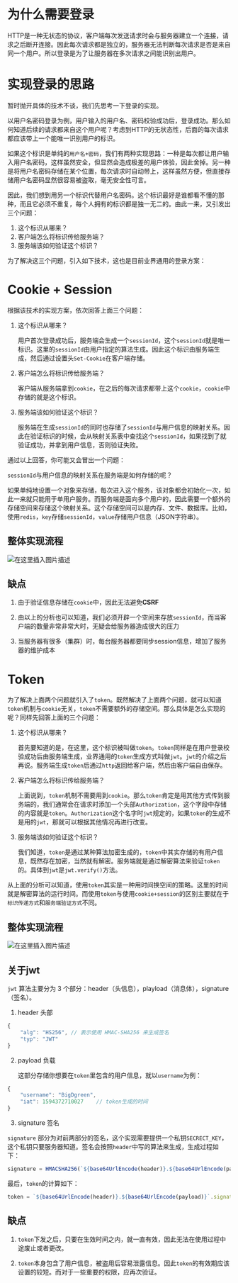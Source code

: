 # 为什么需要登录
HTTP是一种无状态的协议，客户端每次发送请求时会与服务器建立一个连接，请求之后断开连接。因此每次请求都是独立的，服务器无法判断每次请求是否是来自同一个用户。所以登录是为了让服务器在多次请求之间能识别出用户。

# 实现登录的思路
暂时抛开具体的技术不谈，我们先思考一下登录的实现。

以用户名密码登录为例，用户输入的用户名、密码校验成功后，登录成功。那么如何知道后续的请求都来自这个用户呢？考虑到HTTP的无状态性，后面的每次请求都应该带上一个能唯一识别用户的标识。

如果这个标识是单纯的`用户名+密码`，我们有两种实现思路：一种是每次都让用户输入用户名密码，这样虽然安全，但显然会造成极差的用户体验，因此舍掉。另一种是将用户名密码存储在某个位置，每次请求时自动带上，这样虽然方便，但直接存储用户名密码显然很容易被盗取，毫无安全性可言。

因此，我们想到用另一个标识代替用户名密码。这个标识最好是谁都看不懂的那种，而且它必须不重复，每个人拥有的标识都是独一无二的。由此一来，又引发出三个问题：

1. 这个标识从哪来？
2. 客户端怎么将标识传给服务端？
3. 服务端该如何验证这个标识？

为了解决这三个问题，引入如下技术，这也是目前业界通用的登录方案：

# Cookie + Session
根据该技术的实现方案，依次回答上面三个问题：
1. 这个标识从哪来？
   
   用户首次登录成功后，服务端会生成一个`sessionId`，这个`sessionId`就是唯一标识。这里的`sessionId`由用户指定的算法生成。因此这个标识由服务端生成，然后通过设置头`Set-Cookie`在客户端存储。

2. 客户端怎么将标识传给服务端？
   
   客户端从服务端拿到`cookie`，在之后的每次请求都带上这个`cookie`，`cookie`中存储的就是这个标识。

3. 服务端该如何验证这个标识？
   
   服务端在生成`sessionId`的同时也存储了`sessionId`与用户信息的映射关系。因此在验证标识的时候，会从映射关系表中查找这个`sessionId`，如果找到了就验证成功，并拿到用户信息，否则验证失败。

通过以上回答，你可能又会冒出一个问题：

`sessionId`与用户信息的映射关系在服务端是如何存储的呢？

如果单纯地设置一个对象来存储，每次进入这个服务，该对象都会初始化一次，如此一来就只能用于单用户服务。而服务端是面向多个用户的，因此需要一个额外的存储空间来存储这个映射关系。这个存储空间可以是内存、文件、数据库。比如，使用`redis`，`key`存储`sessionId`，`value`存储用户信息（JSON字符串）。

## 整体实现流程

![在这里插入图片描述](https://img-blog.csdnimg.cn/20200710162332724.png?x-oss-process=image/watermark,type_ZmFuZ3poZW5naGVpdGk,shadow_10,text_aHR0cHM6Ly9ibG9nLmNzZG4ubmV0L3FxXzQyNTMyMTI4,size_16,color_FFFFFF,t_70#pic_center)

## 缺点

1. 由于验证信息存储在`cookie`中，因此无法避免**CSRF**
   
2. 由以上的分析也可以知道，我们必须开辟一个空间来存放`sessionId`，而当客户端的数量非常非常大时，无疑会给服务器造成很大的压力
   
3. 当服务器有很多（集群）时，每台服务器都要同步session信息，增加了服务器的维护成本

# Token
为了解决上面两个问题就引入了`token`。既然解决了上面两个问题，就可以知道`token`机制与`cookie`无关，`token`不需要额外的存储空间。那么具体是怎么实现的呢？同样先回答上面的三个问题：

1. 这个标识从哪来？

   首先要知道的是，在这里，这个标识被叫做`token`。`token`同样是在用户登录校验成功后由服务端生成，业界通用的`token`生成方式叫做`jwt`。`jwt`的介绍之后再说。服务端生成`token`后通过`http`返回给客户端，然后由客户端自由保存。

2. 客户端怎么将标识传给服务端？
   
   上面说到，`token`机制不需要用到`cookie`。那么`token`肯定是用其他方式传到服务端的，我们通常会在请求时添加一个头部`Authorization`，这个字段中存储的内容就是`token`。`Authorization`这个名字时`jwt`规定的，如果`token`的生成不是用的`jwt`，那就可以根据其他情况再进行改变。

3. 服务端该如何验证这个标识？
   
   我们知道，`token`是通过某种算法加密生成的，`token`中其实存储的有用户信息，既然存在加密，当然就有解密。服务端就是通过解密算法来验证`token`的。具体到`jwt`是`jwt.verify()`方法。

从上面的分析可以知道，使用`token`其实是一种用时间换空间的策略。这里的时间就是解密算法的运行时间。而使用`token`与使用`cookie+session`的区别主要就在于`标识传递方式`和`服务端验证方式`不同。

## 整体实现流程

![在这里插入图片描述](https://img-blog.csdnimg.cn/20200710164825442.png?x-oss-process=image/watermark,type_ZmFuZ3poZW5naGVpdGk,shadow_10,text_aHR0cHM6Ly9ibG9nLmNzZG4ubmV0L3FxXzQyNTMyMTI4,size_16,color_FFFFFF,t_70#pic_center)

## 关于jwt
`jwt` 算法主要分为 3 个部分：header（头信息），playload（消息体），signature（签名）。

1. header 头部
```js
{
    "alg": "HS256", // 表示使用 HMAC-SHA256 来生成签名
    "typ": "JWT"
}
```
2. payload 负载
   
   这部分存储你想要在`token`里包含的用户信息，就以`username`为例：
```js
{
    "username": "BigDgreen", 
    "iat": 1594372710027    // token生成的时间
}
```  
3. signature 签名 
   
`signature` 部分为对前两部分的签名，这个实现需要提供一个私钥`SECRECT_KEY`，这个私钥只要服务器知道。签名会按照`header`中写的算法来生成，生成过程如下：
```js
signature = HMACSHA256(`${base64UrlEncode(header)}.${base64UrlEncode(payload)}`,SECRECT_KEY)
```

最后，`token`的计算如下：
```js
token = `${base64UrlEncode(header)}.${base64UrlEncode(payload)}`.signature)
```

## 缺点
1. `token`下发之后，只要在生效时间之内，就一直有效，因此无法在使用过程中途废止或者更改。
   
2. `token`本身包含了用户信息，被盗用后容易泄露信息。因此`token`的有效期应该设置的较短。而对于一些重要的权限，应再次验证。